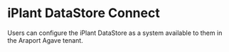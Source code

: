 # iPlant DataStore Connect

Users can configure the iPlant DataStore as a system available to them
in the Araport Agave tenant.
